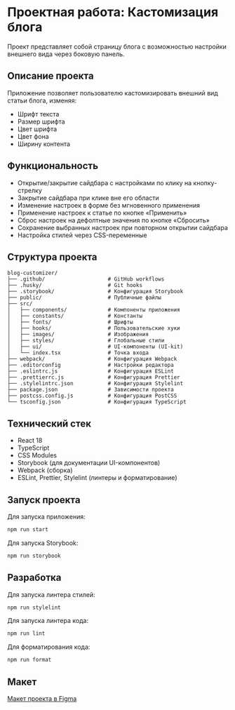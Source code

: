 # Проектная работа: Кастомизация блога

Проект представляет собой страницу блога с возможностью настройки внешнего вида через боковую панель.

## Описание проекта

Приложение позволяет пользователю кастомизировать внешний вид статьи блога, изменяя:

- Шрифт текста
- Размер шрифта
- Цвет шрифта
- Цвет фона
- Ширину контента

## Функциональность

- Открытие/закрытие сайдбара с настройками по клику на кнопку-стрелку
- Закрытие сайдбара при клике вне его области
- Изменение настроек в форме без мгновенного применения
- Применение настроек к статье по кнопке «Применить»
- Сброс настроек на дефолтные значения по кнопке «Сбросить»
- Сохранение выбранных настроек при повторном открытии сайдбара
- Настройка стилей через CSS-переменные

## Структура проекта

```
blog-customizer/
├── .github/                    # GitHub workflows
├── .husky/                     # Git hooks
├── .storybook/                 # Конфигурация Storybook
├── public/                     # Публичные файлы
├── src/
│   ├── components/             # Компоненты приложения
│   ├── constants/              # Константы
│   ├── fonts/                  # Шрифты
│   ├── hooks/                  # Пользовательские хуки
│   ├── images/                 # Изображения
│   ├── styles/                 # Глобальные стили
│   ├── ui/                     # UI-компоненты (UI-kit)
│   └── index.tsx               # Точка входа
├── webpack/                    # Конфигурация Webpack
├── .editorconfig               # Настройки редактора
├── .eslintrc.js                # Конфигурация ESLint
├── .prettierrc.js              # Конфигурация Prettier
├── .stylelintrc.json           # Конфигурация Stylelint
├── package.json                # Зависимости проекта
├── postcss.config.js           # Конфигурация PostCSS
└── tsconfig.json               # Конфигурация TypeScript
```

## Технический стек

- React 18
- TypeScript
- CSS Modules
- Storybook (для документации UI-компонентов)
- Webpack (сборка)
- ESLint, Prettier, Stylelint (линтеры и форматирование)

## Запуск проекта

Для запуска приложения:

```bash
npm run start
```

Для запуска Storybook:

```bash
npm run storybook
```

## Разработка

Для запуска линтера стилей:

```bash
npm run stylelint
```

Для запуска линтера кода:

```bash
npm run lint
```

Для форматирования кода:

```bash
npm run format
```

## Макет

[Макет проекта в Figma](https://www.figma.com/file/FEeiiGLOsE7ktXbPpBxYoD/Custom-dropdown?type=design&node-id=0%3A1&mode=design&t=eXRJnWC6Xsuw0qR4-1)
